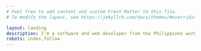 ```yaml
---
# Feel free to add content and custom Front Matter to this file.
# To modify the layout, see https://jekyllrb.com/docs/themes/#overriding-theme-defaults

layout: landing
description: I'm a software and web developer from the Philippines working as a digital marketing asssistant for a digital agency. I specialize in web and desktop application development and Search Engine Optimization (SEO).
robots: index,follow
---
```

